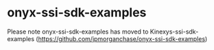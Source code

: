 # onyx-ssi-sdk-examples
Please note onyx-ssi-sdk-examples has moved to Kinexys-ssi-sdk-examples (https://github.com/jpmorganchase/onyx-ssi-sdk-examples)
